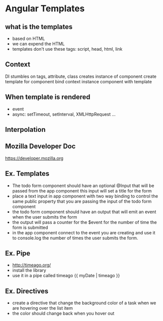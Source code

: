 # Angular Templates

## what is the templates

- based on HTML
- we can expend the HTML
- templates don't use these tags: script, head, html, link

## Context 

DI stumbles on tags, attribute, class
creates instance of component
create template for component
bind context instance component with template

## When template is rendered

- event
- async: setTimeout, setInterval, XMLHttpRequest ... 

## Interpolation

## Mozilla Developer Doc

https://developer.mozilla.org

## Ex. Templates

- The todo form component should have an optional @Input that will be passed from the app component
this input will set a title for the form
- place a text input in app component with two way binding to control the same public property that you are passing the input of the todo form component
- the todo form component should have an output that will emit an event when the user submits the form
- the output will pass a counter for the $event for the number of time the form is submitted
- in the app component connect to the event you are creating and use it to console.log the number of
times the user submits the form. 

## Ex. Pipe

- http://timeago.org/
- install the library
- use it in a pipe called timeago
{{ myDate | timeago }}

## Ex. Directives

- create a directive that change the background color of
a task when we are hovering over the list item
- the color should change back when you hover out
